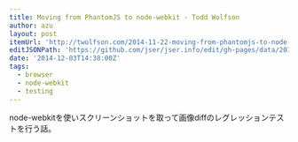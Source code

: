 ```yaml
---
title: Moving from PhantomJS to node-webkit - Todd Wolfson
author: azu
layout: post
itemUrl: 'http://twolfson.com/2014-11-22-moving-from-phantomjs-to-node-webkit'
editJSONPath: 'https://github.com/jser/jser.info/edit/gh-pages/data/2014/12/index.json'
date: '2014-12-03T14:38:00Z'
tags:
  - browser
  - node-webkit
  - testing
---
```

node-webkitを使いスクリーンショットを取って画像diffのレグレッションテストを行う話。
